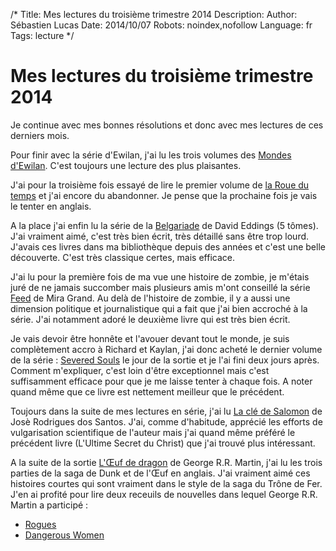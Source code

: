 /*
Title: Mes lectures du troisième trimestre 2014
Description: 
Author: Sébastien Lucas
Date: 2014/10/07
Robots: noindex,nofollow
Language: fr
Tags: lecture
*/
# Mes lectures du troisième trimestre 2014

Je continue avec mes bonnes résolutions et donc avec mes lectures de ces derniers mois.

Pour finir avec la série d'Ewilan, j'ai lu les trois volumes des [Mondes d'Ewilan](http://fr.wikipedia.org/wiki/Les_Mondes_d%27Ewilan). C'est toujours une lecture des plus plaisantes.

J'ai pour la troisième fois essayé de lire le premier volume de [la Roue du temps](http://fr.wikipedia.org/wiki/La_Roue_du_temps) et j'ai encore du abandonner. Je pense que la prochaine fois je vais le tenter en anglais.

A la place j'ai enfin lu la série de la [Belgariade](http://fr.wikipedia.org/wiki/La_Belgariade) de David Eddings (5 tômes). J'ai vraiment aimé, c'est très bien écrit, très détaillé sans être trop lourd. J'avais ces livres dans ma bibliothèque depuis des années et c'est une belle découverte. C'est très classique certes, mais efficace.

J'ai lu pour la première fois de ma vue une histoire de zombie, je m'étais juré de ne jamais succomber mais plusieurs amis m'ont conseillé la série [Feed](http://fr.feedbooks.com/search?query=feed) de Mira Grand. Au delà de l'histoire de zombie, il y a aussi une dimension politique et journalistique qui a fait que j'ai bien accroché à la série. J'ai notamment adoré le deuxième livre qui est très bien écrit.

Je vais devoir être honnête et l'avouer devant tout le monde, je suis complètement accro à Richard et Kaylan, j'ai donc acheté le dernier volume de la série : [Severed Souls](http://store.kobobooks.com/en-US/ebook/Severed-Souls-Richard-Kahlan-Novel/wa2U0LhzzUG5fIFrlpU3iA) le jour de la sortie et je l'ai fini deux jours après. Comment m'expliquer, c'est loin d'être exceptionnel mais c'est suffisamment efficace pour que je me laisse tenter à chaque fois. A noter quand même que ce livre est nettement meilleur que le précédent.

Toujours dans la suite de mes lectures en série, j'ai lu [La clé de Salomon](http://fr.feedbooks.com/item/770604/la-cl%C3%A9-de-salomon) de Josè Rodrigues dos Santos. J'ai, comme d'habitude, apprécié les efforts de vulgarisation scientifique de l'auteur mais j'ai quand même préféré le précédent livre (L'Ultime Secret du Christ) que j'ai trouvé plus intéressant.

A la suite de la sortie [L'Œuf de dragon](http://fr.feedbooks.com/item/791883/l-uf-de-dragon) de George R.R. Martin, j'ai lu les trois parties de la saga de Dunk et de l'Œuf en anglais. J'ai vraiment aimé ces histoires courtes qui sont vraiment dans le style de la saga du Trône de Fer. J'en ai profité pour lire deux receuils de nouvelles dans lequel George R.R. Martin a participé :

 * [Rogues](http://fr.feedbooks.com/item/864617/rogues)
 * [Dangerous Women](http://www.amazon.fr/Dangerous-Women-George-R-Martin/dp/076533206X)